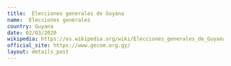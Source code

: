 ```yaml
---
title:  Elecciones generales de Guyana
name:  Elecciones generales
country: Guyana
date: 02/03/2020
wikipedia: https://es.wikipedia.org/wiki/Elecciones_generales_de_Guyana_de_2020
official_site: https://www.gecom.org.gy/
layout: details_post
---
```

